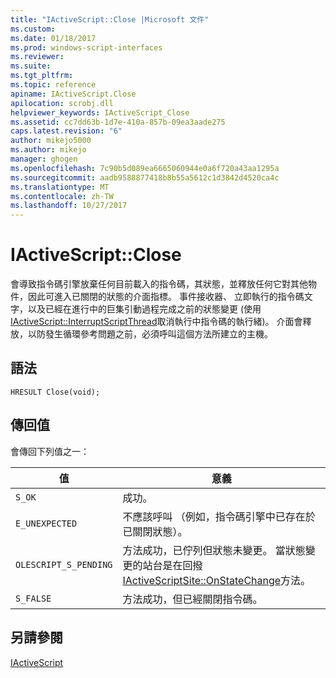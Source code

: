 ```yaml
---
title: "IActiveScript::Close |Microsoft 文件"
ms.custom: 
ms.date: 01/18/2017
ms.prod: windows-script-interfaces
ms.reviewer: 
ms.suite: 
ms.tgt_pltfrm: 
ms.topic: reference
apiname: IActiveScript.Close
apilocation: scrobj.dll
helpviewer_keywords: IActiveScript_Close
ms.assetid: cc7dd63b-1d7e-410a-857b-09ea3aade275
caps.latest.revision: "6"
author: mikejo5000
ms.author: mikejo
manager: ghogen
ms.openlocfilehash: 7c90b5d089ea6665060944e0a6f720a43aa1295a
ms.sourcegitcommit: aadb9588877418b8b55a5612c1d3842d4520ca4c
ms.translationtype: MT
ms.contentlocale: zh-TW
ms.lasthandoff: 10/27/2017
---
```

# <a name="iactivescriptclose"></a>IActiveScript::Close
會導致指令碼引擎放棄任何目前載入的指令碼，其狀態，並釋放任何它對其他物件，因此可進入已關閉的狀態的介面指標。 事件接收器、 立即執行的指令碼文字，以及已經在進行中的巨集引動過程完成之前的狀態變更 (使用[IActiveScript::InterruptScriptThread](../../winscript/reference/iactivescript-interruptscriptthread.md)取消執行中指令碼的執行緒)。 介面會釋放，以防發生循環參考問題之前，必須呼叫這個方法所建立的主機。  
  
## <a name="syntax"></a>語法  
  
```  
HRESULT Close(void);  
```  
  
## <a name="return-value"></a>傳回值  
 會傳回下列值之一：  
  
|值|意義|  
|-----------|-------------|  
|`S_OK`|成功。|  
|`E_UNEXPECTED`|不應該呼叫 （例如，指令碼引擎中已存在於已關閉狀態）。|  
|`OLESCRIPT_S_PENDING`|方法成功，已佇列但狀態未變更。 當狀態變更的站台是在回撥[IActiveScriptSite::OnStateChange](../../winscript/reference/iactivescriptsite-onstatechange.md)方法。|  
|`S_FALSE`|方法成功，但已經關閉指令碼。|  
  
## <a name="see-also"></a>另請參閱  
 [IActiveScript](../../winscript/reference/iactivescript.md)